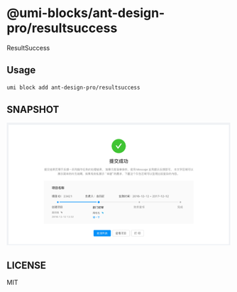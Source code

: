 # @umi-blocks/ant-design-pro/resultsuccess

ResultSuccess

## Usage

```sh
umi block add ant-design-pro/resultsuccess
```

## SNAPSHOT

![SNAPSHOT](./snapshot.png)

## LICENSE

MIT
